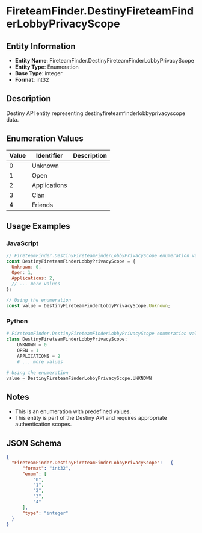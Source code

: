 # FireteamFinder.DestinyFireteamFinderLobbyPrivacyScope

## Entity Information
- **Entity Name**: FireteamFinder.DestinyFireteamFinderLobbyPrivacyScope
- **Entity Type**: Enumeration
- **Base Type**: integer
- **Format**: int32

## Description
Destiny API entity representing destinyfireteamfinderlobbyprivacyscope data.

## Enumeration Values

| Value | Identifier | Description |
|-------|------------|-------------|
| 0 | Unknown |  |
| 1 | Open |  |
| 2 | Applications |  |
| 3 | Clan |  |
| 4 | Friends |  |

## Usage Examples

### JavaScript
```javascript
// FireteamFinder.DestinyFireteamFinderLobbyPrivacyScope enumeration values
const DestinyFireteamFinderLobbyPrivacyScope = {
  Unknown: 0,
  Open: 1,
  Applications: 2,
  // ... more values
};

// Using the enumeration
const value = DestinyFireteamFinderLobbyPrivacyScope.Unknown;
```

### Python
```python
# FireteamFinder.DestinyFireteamFinderLobbyPrivacyScope enumeration values
class DestinyFireteamFinderLobbyPrivacyScope:
    UNKNOWN = 0
    OPEN = 1
    APPLICATIONS = 2
    # ... more values

# Using the enumeration
value = DestinyFireteamFinderLobbyPrivacyScope.UNKNOWN
```

## Notes
- This is an enumeration with predefined values.
- This entity is part of the Destiny API and requires appropriate authentication scopes.

## JSON Schema
```json
{
  "FireteamFinder.DestinyFireteamFinderLobbyPrivacyScope":   {
      "format": "int32",
      "enum": [
          "0",
          "1",
          "2",
          "3",
          "4"
      ],
      "type": "integer"
  }
}
```
